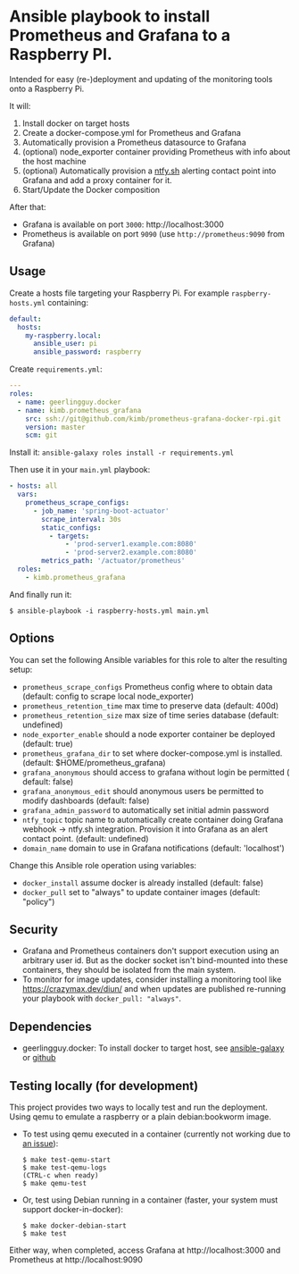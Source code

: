 # Ansible playbook to install Prometheus and Grafana to a Raspberry PI.

Intended for easy (re-)deployment and updating of the monitoring tools onto a
Raspberry Pi.

It will:

1. Install docker on target hosts
2. Create a docker-compose.yml for Prometheus and Grafana
3. Automatically provision a Prometheus datasource to Grafana
4. (optional) node_exporter container providing Prometheus with info about the
   host machine
5. (optional) Automatically provision a [ntfy.sh](https://ntfy.sh/) alerting
   contact point into Grafana and add a proxy container for it.
6. Start/Update the Docker composition

After that:

* Grafana is available on port `3000`: http://localhost:3000
* Prometheus is available on port `9090` (use `http://prometheus:9090` from
  Grafana)

## Usage

Create a hosts file targeting your Raspberry Pi. For example
`raspberry-hosts.yml` containing:

```yaml
default:
  hosts:
    my-raspberry.local:
      ansible_user: pi
      ansible_password: raspberry
```

Create `requirements.yml`:

```yaml
---
roles:
  - name: geerlingguy.docker
  - name: kimb.prometheus_grafana
    src: ssh://git@github.com/kimb/prometheus-grafana-docker-rpi.git
    version: master
    scm: git
```

Install it: `ansible-galaxy roles install -r requirements.yml`

Then use it in your `main.yml` playbook:

```yaml
- hosts: all
  vars:
    prometheus_scrape_configs:
      - job_name: 'spring-boot-actuator'
        scrape_interval: 30s
        static_configs:
          - targets:
              - 'prod-server1.example.com:8080'
              - 'prod-server2.example.com:8080'
        metrics_path: '/actuator/prometheus'
  roles:
    - kimb.prometheus_grafana
```

And finally run it:

```shell
$ ansible-playbook -i raspberry-hosts.yml main.yml
```

## Options

You can set the following Ansible variables for this role to alter the resulting
setup:

* `prometheus_scrape_configs` Prometheus config where to obtain data (default:
  config to
  scrape local node_exporter)
* `prometheus_retention_time` max time to preserve data (default: 400d)
* `prometheus_retention_size` max size of time series database (default:
  undefined)
* `node_exporter_enable` should a node exporter container be deployed (default:
  true)
* `prometheus_grafana_dir` to set where docker-compose.yml is installed.
  (default: $HOME/prometheus_grafana)
* `grafana_anonymous` should access to grafana without login be permitted (
  default: false)
* `grafana_anonymous_edit` should anonymous users be permitted to modify
  dashboards (default: false)
* `grafana_admin_password` to automatically set initial admin password
* `ntfy_topic` topic name to automatically create container doing Grafana
  webhook -> ntfy.sh integration. Provision it into Grafana as an alert
  contact point. (default: undefined)
* `domain_name` domain to use in Grafana notifications (default: 'localhost')

Change this Ansible role operation using variables:

* `docker_install` assume docker is already installed (default: false)
* `docker_pull` set to "always" to update container images (default: "policy")

## Security

* Grafana and Prometheus containers don't support execution using an arbitrary
  user id. But as the docker socket isn't bind-mounted into these containers,
  they should be isolated from the main system.
* To monitor for image updates, consider installing a monitoring tool
  like https://crazymax.dev/diun/ and when updates are published re-running your
  playbook with `docker_pull: "always"`.

## Dependencies

* geerlingguy.docker: To install docker to target host,
  see [ansible-galaxy](https://galaxy.ansible.com/ui/standalone/roles/geerlingguy/docker/)
  or [github](https://github.com/geerlingguy/ansible-role-docker)

## Testing locally (for development)

This project provides two ways to locally test and run the deployment.
Using qemu to emulate a raspberry or a plain debian:bookworm image.

* To test using qemu executed in a container (currently not working due
  to [an issue](https://github.com/carlosperate/docker-qemu-rpi-os/issues/6)):

  ```shell
  $ make test-qemu-start
  $ make test-qemu-logs
  (CTRL-c when ready)
  $ make qemu-test
  ```

* Or, test using Debian running in a container (faster, your system must
  support docker-in-docker):

  ```shell
  $ make docker-debian-start
  $ make test
  ```

Either way, when completed, access Grafana at http://localhost:3000 and
Prometheus at http://localhost:9090
